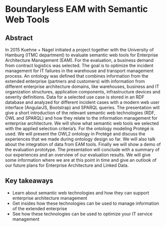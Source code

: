 # Boundaryless EAM with Semantic Web Tools

## Abstract
In 2015 Kuehne + Nagel initiated a project together with the University of Hamburg (ITMC department) to evaluate semantic web tools for Enterprise Architecture Management (EAM).
For the evaluation, a business demand from contract logistics was selected. The goal is to optimize the incident management for IT failures in the warehouse and transport management process. An ontology was defined that combines information from the extended enterprise (partners and customers) with information from different enterprise architecture domains, like warehouses, business and IT organization structures, application components, infrastructure devices and severity definitions. Data for a selected use case is stored in an RDF database and analyzed for different incident cases with a modern web user interface (AngularJS, Bootstrap) and SPARQL queries.
The presentation will give a short introduction of the relevant semantic web technologies (RDF, OWL and SPARQL) and how they relate to the information management for enterprise architecture. We will show what semantic web tools we selected with the applied selection criteria’s. For the ontology modeling Protégé is used. We will present the OWL2 ontology in Protégé and discuss the experiences that we made during ontology design so far. We will also talk about the integration of data from EAM tools. Finally we will show a demo of the evaluation prototype.
The presentation will conclude with a summary of our experiences and an overview of our evaluation results. We will give some information where we are at this point in time and give an outlook of our future plans for Enterprise Architecture and Linked Data.

## Key takeaways
- Learn about semantic web technologies and how they can support enterprise architecture management
- Get insides how these technologies can be used to manage information of the extended enterprise
- See how these technologies can be used to optimize your IT service management
